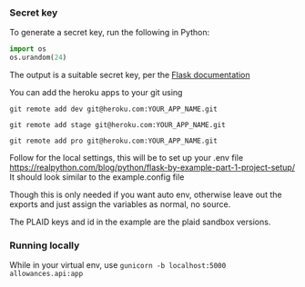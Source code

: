 ### Secret key

To generate a secret key, run the following in Python:

```python
import os
os.urandom(24)
```

The output is a suitable secret key, per the [Flask documentation](http://flask.pocoo.org/docs/quickstart/)

You can add the heroku apps to your git using

`git remote add dev git@heroku.com:YOUR_APP_NAME.git`

`git remote add stage git@heroku.com:YOUR_APP_NAME.git`

`git remote add pro git@heroku.com:YOUR_APP_NAME.git`

Follow for the local settings, this will be to set up your .env file
https://realpython.com/blog/python/flask-by-example-part-1-project-setup/
It should look similar to the example.config file

Though this is only needed if you want auto env, otherwise leave out the exports and just assign
the variables as normal, no source.

The PLAID keys and id in the example are the plaid sandbox versions.


### Running locally

While in your virtual env, use `gunicorn -b localhost:5000 allowances.api:app`
